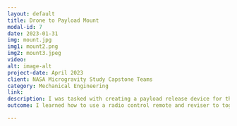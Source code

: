 ```yaml
---
layout: default
title: Drone to Payload Mount
modal-id: 7
date: 2023-01-31
img: mount.jpg
img1: mount2.png
img2: mount3.jpeg
video: 
alt: image-alt
project-date: April 2023
client: NASA Microgravity Study Capstone Teams
category: Mechanical Engineering
link:
description: I was tasked with creating a payload release device for the NASA Microgravity Study Capstone project. I communicated with the drone rental company, the drone manufacturer, and other colleges participating in the competition to create a device that fit everyone's needs. 
outcome: I learned how to use a radio control remote and reviser to toggle parabolic release switches and successfully dropped all payloads without issue. The device worked so well; it will continue to be used for the following years.  

---
```


